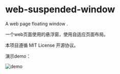 # web-suspended-window
A web page floating window .

一个web页面使用的悬浮窗，使用自适应页面布局。

本项目遵循 MIT License 开源协议。


演示demo：

![demo](https://github.com/Journey17/web-suspended-window/assets/25453731/06ad26ca-1d0c-46cc-af13-e93182afadc5)
